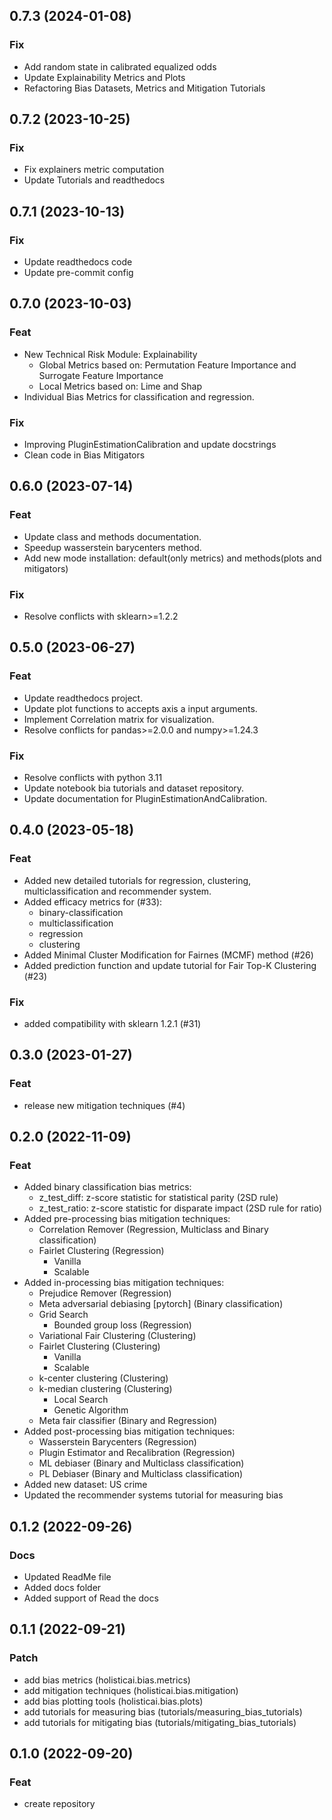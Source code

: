## 0.7.3 (2024-01-08)

### Fix
- Add random state in calibrated equalized odds
- Update Explainability Metrics and Plots
- Refactoring Bias Datasets, Metrics and Mitigation Tutorials

## 0.7.2 (2023-10-25)

### Fix
- Fix explainers metric computation
- Update Tutorials and readthedocs

## 0.7.1 (2023-10-13)

### Fix
- Update readthedocs code
- Update pre-commit config

## 0.7.0 (2023-10-03)

### Feat
- New Technical Risk Module: Explainability
    - Global Metrics based on: Permutation Feature Importance and Surrogate Feature Importance
    - Local Metrics based on: Lime and Shap
- Individual Bias Metrics for classification and regression.

### Fix
- Improving PluginEstimationCalibration and update docstrings
- Clean code in Bias Mitigators

## 0.6.0 (2023-07-14)

### Feat
- Update class and methods documentation.
- Speedup wasserstein barycenters method.
- Add new mode installation: default(only metrics) and methods(plots and mitigators)

### Fix
- Resolve conflicts with sklearn>=1.2.2

## 0.5.0 (2023-06-27)

### Feat
- Update readthedocs project.
- Update plot functions to accepts axis a input arguments.
- Implement Correlation matrix for visualization.
- Resolve conflicts for pandas>=2.0.0 and numpy>=1.24.3

### Fix
- Resolve conflicts with python 3.11
- Update notebook bia tutorials and dataset repository.
- Update documentation for PluginEstimationAndCalibration.

## 0.4.0 (2023-05-18)

### Feat
- Added new detailed tutorials for regression, clustering, multiclassification and recommender system.
- Added efficacy metrics for (#33):
    - binary-classification
    - multiclassification
    - regression
    - clustering
- Added Minimal Cluster Modification for Fairnes (MCMF) method (#26)
- Added prediction function and update tutorial for Fair Top-K Clustering (#23)

### Fix

- added compatibility with sklearn 1.2.1 (#31)

## 0.3.0 (2023-01-27)

### Feat

- release new mitigation techniques (#4)

## 0.2.0 (2022-11-09)

### Feat

- Added binary classification bias metrics:
    - z_test_diff: z-score statistic for statistical parity (2SD rule)
    - z_test_ratio: z-score statistic for disparate impact (2SD rule for ratio)
- Added pre-processing bias mitigation techniques:
    - Correlation Remover (Regression, Multiclass and Binary classification)
    - Fairlet Clustering (Regression)
        - Vanilla
        - Scalable
- Added in-processing bias mitigation techniques:
    - Prejudice Remover (Regression)
    - Meta adversarial debiasing [pytorch] (Binary classification)
    - Grid Search
        - Bounded group loss (Regression)
    - Variational Fair Clustering (Clustering)
    - Fairlet Clustering (Clustering)
        - Vanilla
        - Scalable
    - k-center clustering (Clustering)
    - k-median clustering (Clustering)
        - Local Search
        - Genetic Algorithm
    - Meta fair classifier (Binary and Regression)
- Added post-processing bias mitigation techniques:
    - Wasserstein Barycenters (Regression)
    - Plugin Estimator and Recalibration (Regression)
    - ML debiaser (Binary and Multiclass classification)
    - PL Debiaser (Binary and Multiclass classification)
- Added new dataset: US crime
- Updated the recommender systems tutorial for measuring bias

## 0.1.2 (2022-09-26)

### Docs

- Updated ReadMe file
- Added docs folder
- Added support of Read the docs

## 0.1.1 (2022-09-21)

### Patch

- add bias metrics (holisticai.bias.metrics)
- add mitigation techniques (holisticai.bias.mitigation)
- add bias plotting tools (holisticai.bias.plots)
- add tutorials for measuring bias (tutorials/measuring_bias_tutorials)
- add tutorials for mitigating bias (tutorials/mitigating_bias_tutorials)

## 0.1.0 (2022-09-20)

### Feat

- create repository
